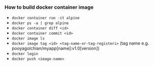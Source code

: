 ### How to build docker container image

-   `docker container run -it alpine`
-   `docker ps -a | grep alpine`
-   `docker container diff <id>`
-   `docker container commit <id>`
-   `docker image ls`
-   `docker image tag <id> <tag-name-or-tag-registeri>` (tag name e.g. pooyagolchian/myapp[name]:v1.0[version])
-   `docker login`
-   `docker push <image-name>`
